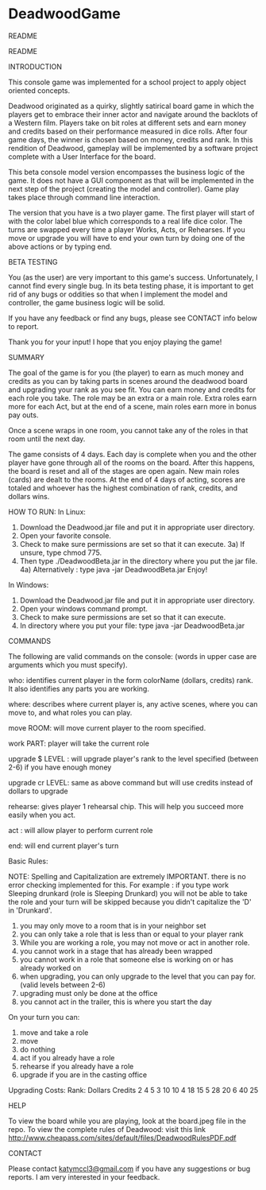 # DeadwoodGame
README

README

INTRODUCTION

This console game was implemented for a school project to apply object oriented 
concepts. 

Deadwood originated as a quirky, slightly satirical board game in which the 
players get to embrace their
inner actor and navigate around the backlots of a Western film. Players take on 
bit roles at different sets
and earn money and credits based on their performance measured in dice rolls. 
After four game days, the
winner is chosen based on money, credits and rank. In this rendition of 
Deadwood, gameplay will be
implemented by a software project complete with a User Interface for the board.

This beta console model version encompasses the business logic of the game. It 
does not have a GUI component as that will 
be implemented in the next step of the project (creating the model and 
controller). Game play takes place through
command line interaction.

The version that you have is a two player game. The first player will start of 
with the color label blue which corresponds
to a real life dice color. The turns are swapped every time a player Works, 
Acts, or Rehearses. If you move or upgrade
you will have to end your own turn by doing one of the above actions or by 
typing end. 



BETA TESTING

You (as the user) are very important to this game's success. Unfortunately, I 
cannot find every single bug. In its
beta testing phase, it is important to get rid of any bugs or oddities so that 
when I implement the model and
controller, the game business logic will be solid.

If you have any feedback or find any bugs, please see CONTACT info below to 
report. 

Thank you for your input! I hope that you enjoy playing the game!


SUMMARY

The goal of the game is for you (the player) to earn as much money and credits 
as you can by taking parts in scenes around
the deadwood board and upgrading your rank as you see fit. You can earn money 
and credits for each role you take.
The role may be an extra or a main role. Extra roles earn more for each Act, but 
at the end of a scene, main roles earn 
more in bonus pay outs.

Once a scene wraps in one room, you cannot take any of the roles in that room 
until the next day.

The game consists of 4 days. Each day is complete when you and the other player 
have gone through all of the rooms 
on the board. After this happens, the board is reset and all of the stages are 
open again. New main roles (cards) are dealt
to the rooms. At the end of 4 days of acting, scores are totaled and whoever has 
the highest combination of rank, credits,
and dollars wins.



HOW TO RUN:
In Linux: 

1)  Download the Deadwood.jar file and put it in appropriate user directory.
2)  Open your favorite console.
3)  Check to make sure permissions are set so that it can execute.
3a) If unsure, type chmod 775.
4)  Then type ./DeadwoodBeta.jar in the directory where you put the jar file.
4a) Alternatively : type java -jar DeadwoodBeta.jar
Enjoy!

In Windows:
1)  Download the Deadwood.jar file and put it in appropriate user directory.
2)  Open your windows command prompt.
3)  Check to make sure permissions are set so that it can execute.
4)  In directory where you put your file: type java -jar DeadwoodBeta.jar

COMMANDS

The following are valid commands on the console: (words in upper case are 
arguments which you must specify).

who: identifies current player in the form colorName (dollars, credits) rank. It 
also identifies any parts you are working.

where: describes where current player is, any active scenes, where you can move 
to, and what roles you can play.

move ROOM: will move current player to the room specified. 

work PART: player will take the current role

upgrade $ LEVEL : will upgrade player's rank to the level specified (between 
2-6) if you have enough money

upgrade cr LEVEL: same as above command but will use credits instead of dollars 
to upgrade

rehearse: gives player 1 rehearsal chip. This will help you succeed more easily 
when you act.

act : will allow player to perform current role

end: will end current player's turn



Basic Rules:

NOTE: Spelling and Capitalization are extremely IMPORTANT. there is no error 
checking implemented for this. 
For example : if you type
work Sleeping drunkard (role is Sleeping Drunkard)
you will not be able to take the role and your turn will be skipped because you 
didn't capitalize the 'D' in 'Drunkard'. 

1) you may only move to a room that is in your neighbor set
2) you can only take a role that is less than or equal to your player rank
3) While you are working a role, you may not move or act in another role.
4) you cannot work in a stage that has already been wrapped
5) you cannot work in a role that someone else is working on or has already 
worked on
6) when upgrading, you can only upgrade to the level that you can pay for. 
(valid levels between 2-6)
7) upgrading must only be done at the office 
8) you cannot act in the trailer, this is where you start the day 

On your turn you can:
1) move and take a role
2) move
3) do nothing
4) act if you already have a role
5) rehearse if you already have a role
6) upgrade if you are in the casting office

Upgrading Costs:
Rank:	Dollars	    Credits
2	         4           5
3          10          10
4          18          15
5          28          20
6          40          25



HELP

To view the board while you are playing, look at the board.jpeg file in the 
repo.
To view the complete rules of Deadwood: visit this link
http://www.cheapass.com/sites/default/files/DeadwoodRulesPDF.pdf

CONTACT

Please contact katymccl3@gmail.com if you have any suggestions or bug reports. I 
am very interested in your feedback.
